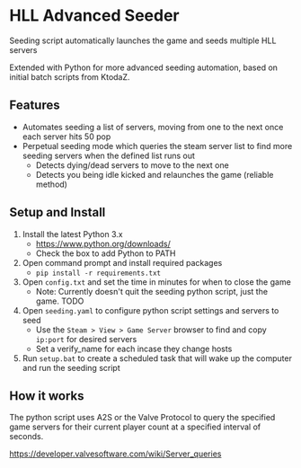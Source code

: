 # HLL Advanced Seeder

Seeding script automatically launches the game and seeds multiple HLL servers

Extended with Python for more advanced seeding automation, based on initial batch scripts from KtodaZ.

## Features

- Automates seeding a list of servers, moving from one to the next once each server hits 50 pop
- Perpetual seeding mode which queries the steam server list to find more seeding servers when the defined list runs out
	- Detects dying/dead servers to move to the next one
	- Detects you being idle kicked and relaunches the game (reliable method)

## Setup and Install

1. Install the latest Python 3.x
	- https://www.python.org/downloads/
	- Check the box to add Python to PATH
2. Open command prompt and install required packages
	- `pip install -r requirements.txt`
3. Open `config.txt` and set the time in minutes for when to close the game
	- Note: Currently doesn't quit the seeding python script, just the game. TODO
4. Open `seeding.yaml` to configure python script settings and servers to seed
    - Use the `Steam > View > Game Server` browser to find and copy `ip:port` for desired servers
	- Set a verify_name for each incase they change hosts
5. Run `setup.bat` to create a scheduled task that will wake up the computer and run the seeding script

## How it works

The python script uses A2S or the Valve Protocol to query the specified game servers for their current player count at a specified interval of seconds.

https://developer.valvesoftware.com/wiki/Server_queries
